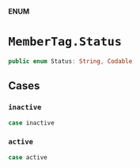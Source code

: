 **ENUM**

# `MemberTag.Status`

```swift
public enum Status: String, Codable
```

## Cases
### `inactive`

```swift
case inactive
```

### `active`

```swift
case active
```
